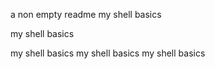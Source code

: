 a non empty readme
my shell basics


my shell basics


my shell basics
my shell basics
my shell basics
